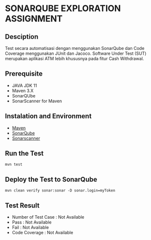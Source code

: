 # SONARQUBE EXPLORATION ASSIGNMENT

## Desciption
Test secara automatisasi dengan menggunakan SonarQube dan Code Coverage menggunakan JUnit dan Jacoco. Software Under Test (SUT) merupakan aplikasi ATM lebih khususnya pada fitur Cash Withdrawal.

## Prerequisite
- JAVA JDK 11
- Maven 3.X
- SonarQUbe
- SonarScanner for Maven

## Instalation and Environment
- [Maven](https://maven.apache.org/install.html)
- [SonarQube](https://docs.sonarqube.org/latest/setup/install-server/)
- [Sonarscanner](https://docs.sonarqube.org/latest/analysis/scan/sonarscanner-for-maven/)

## Run the Test
```
mvn test
```

## Deploy the Test to SonarQube
```
mvn clean verify sonar:sonar -D sonar.login=myToken
```

## Test Result
- Number of Test Case : Not Available
- Pass : Not Available
- Fail : Not Available
- Code Coverage : Not Available